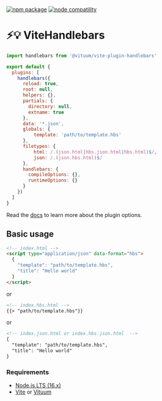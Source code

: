 <a href="https://npmjs.com/package/@vituum/vite-plugin-handlebars"><img src="https://img.shields.io/npm/v/@vituum/vite-plugin-handlebars.svg" alt="npm package"></a>
<a href="https://nodejs.org/en/about/releases/"><img src="https://img.shields.io/node/v/@vituum/vite-plugin-handlebars.svg" alt="node compatility"></a>

# ⚡️💡 ViteHandlebars

```js
import handlebars from '@vituum/vite-plugin-handlebars'

export default {
  plugins: [
    handlebars({
      reload: true,
      root: null,
      helpers: {},
      partials: {
        directory: null,
        extname: true
      },
      data: '*.json',
      globals: {
          template: 'path/to/template.hbs'
      },
      filetypes: {
          html: /.(json.html|hbs.json.html|hbs.html)$/,
          json: /.(json.hbs.html)$/
      },
      handlebars: {
        compileOptions: {},
        runtimeOptions: {}   
      }
    })
  ]
}
```

Read the [docs](https://vituum.dev/config/integrations-options.html#vituum-handlebars) to learn more about the plugin options.

## Basic usage

```html
<!-- index.html -->
<script type="application/json" data-format="hbs">
  {
    "template": "path/to/template.hbs",
    "title": "Hello world"
  }
</script>
```
or
```html
<!-- index.hbs.html -->
{{> "path/to/template.hbs"}}
```
or
```html
<!-- index.json.html or index.hbs.json.html  -->
{
  "template": "path/to/template.hbs",
  "title": "Hello world"
}
```

### Requirements

- [Node.js LTS (16.x)](https://nodejs.org/en/download/)
- [Vite](https://vitejs.dev/) or [Vituum](https://vituum.dev/)
